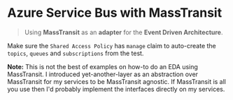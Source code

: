 # Azure Service Bus with MassTransit

> Using **MassTransit** as an **adapter** for the **Event Driven Architecture**.

Make sure the `Shared Access Policy` has `manage` claim to auto-create the `topics`, `queues` and `subscriptions` from the test.

**Note:**
This is not the best of examples on how-to do an EDA using MassTransit. 
I introduced yet-another-layer as an abstraction over MassTransit for my
services to be MassTransit agnostic. If MassTransit is all you use then I'd
probably implement the interfaces directly on my services.